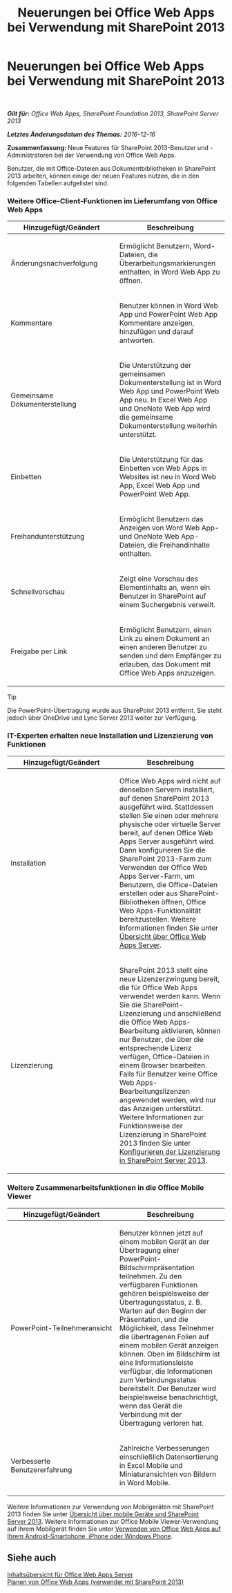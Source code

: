 ﻿---
title: Neuerungen bei Office Web Apps bei Verwendung mit SharePoint 2013
TOCTitle: Neuerungen bei Office Web Apps bei Verwendung mit SharePoint 2013
ms:assetid: fc26f45c-fdd2-45be-a924-c8a1c0a5924c
ms:mtpsurl: https://technet.microsoft.com/de-de/library/Dn455087(v=office.15)
ms:contentKeyID: 59152171
ms.date: 12/18/2017
mtps_version: v=office.15
ms.translationtype: HT
---

# Neuerungen bei Office Web Apps bei Verwendung mit SharePoint 2013

 

_**Gilt für:** Office Web Apps, SharePoint Foundation 2013, SharePoint Server 2013_

_**Letztes Änderungsdatum des Themas:** 2016-12-16_

**Zusammenfassung:** Neue Features für SharePoint 2013-Benutzer und -Administratoren bei der Verwendung von Office Web Apps.


Benutzer, die mit Office-Dateien aus Dokumentbibliotheken in SharePoint 2013 arbeiten, können einige der neuen Features nutzen, die in den folgenden Tabellen aufgelistet sind.

### Weitere Office-Client-Funktionen im Lieferumfang von Office Web Apps

<table>
<colgroup>
<col style="width: 50%" />
<col style="width: 50%" />
</colgroup>
<thead>
<tr class="header">
<th>Hinzugefügt/Geändert</th>
<th>Beschreibung</th>
</tr>
</thead>
<tbody>
<tr class="odd">
<td><p>Änderungsnachverfolgung</p></td>
<td><p>Ermöglicht Benutzern, Word-Dateien, die Überarbeitungsmarkierungen enthalten, in Word Web App zu öffnen.</p></td>
</tr>
<tr class="even">
<td><p>Kommentare</p></td>
<td><p>Benutzer können in Word Web App und PowerPoint Web App Kommentare anzeigen, hinzufügen und darauf antworten.</p></td>
</tr>
<tr class="odd">
<td><p>Gemeinsame Dokumenterstellung</p></td>
<td><p>Die Unterstützung der gemeinsamen Dokumenterstellung ist in Word Web App und PowerPoint Web App neu. In Excel Web App und OneNote Web App wird die gemeinsame Dokumenterstellung weiterhin unterstützt.</p></td>
</tr>
<tr class="even">
<td><p>Einbetten</p></td>
<td><p>Die Unterstützung für das Einbetten von Web Apps in Websites ist neu in Word Web App, Excel Web App und PowerPoint Web App.</p></td>
</tr>
<tr class="odd">
<td><p>Freihandunterstützung</p></td>
<td><p>Ermöglicht Benutzern das Anzeigen von Word Web App- und OneNote Web App-Dateien, die Freihandinhalte enthalten.</p></td>
</tr>
<tr class="even">
<td><p>Schnellvorschau</p></td>
<td><p>Zeigt eine Vorschau des Elementinhalts an, wenn ein Benutzer in SharePoint auf einem Suchergebnis verweilt.</p></td>
</tr>
<tr class="odd">
<td><p>Freigabe per Link</p></td>
<td><p>Ermöglicht Benutzern, einen Link zu einem Dokument an einen anderen Benutzer zu senden und dem Empfänger zu erlauben, das Dokument mit Office Web Apps anzuzeigen.</p></td>
</tr>
</tbody>
</table>



> [!TIP]
> Die PowerPoint-Übertragung wurde aus SharePoint 2013 entfernt. Sie steht jedoch über OneDrive und Lync Server 2013 weiter zur Verfügung.



### IT-Experten erhalten neue Installation und Lizenzierung von Funktionen

<table>
<colgroup>
<col style="width: 50%" />
<col style="width: 50%" />
</colgroup>
<thead>
<tr class="header">
<th>Hinzugefügt/Geändert</th>
<th>Beschreibung</th>
</tr>
</thead>
<tbody>
<tr class="odd">
<td><p>Installation</p></td>
<td><p>Office Web Apps wird nicht auf denselben Servern installiert, auf denen SharePoint 2013 ausgeführt wird. Stattdessen stellen Sie einen oder mehrere physische oder virtuelle Server bereit, auf denen Office Web Apps Server ausgeführt wird. Dann konfigurieren Sie die SharePoint 2013-Farm zum Verwenden der Office Web Apps Server-Farm, um Benutzern, die Office-Dateien erstellen oder aus SharePoint-Bibliotheken öffnen, Office Web Apps-Funktionalität bereitzustellen. Weitere Informationen finden Sie unter <a href="office-web-apps-server-overview.md">Übersicht über Office Web Apps Server</a>.</p></td>
</tr>
<tr class="even">
<td><p>Lizenzierung</p></td>
<td><p>SharePoint 2013 stellt eine neue Lizenzerzwingung bereit, die für Office Web Apps verwendet werden kann. Wenn Sie die SharePoint-Lizenzierung und anschließend die Office Web Apps-Bearbeitung aktivieren, können nur Benutzer, die über die entsprechende Lizenz verfügen, Office-Dateien in einem Browser bearbeiten. Falls für Benutzer keine Office Web Apps-Bearbeitungslizenzen angewendet werden, wird nur das Anzeigen unterstützt. Weitere Informationen zur Funktionsweise der Lizenzierung in SharePoint 2013 finden Sie unter <a href="https://technet.microsoft.com/de-de/library/jj219627(v=office.15)">Konfigurieren der Lizenzierung in SharePoint Server 2013</a>.</p></td>
</tr>
</tbody>
</table>


### Weitere Zusammenarbeitsfunktionen in die Office Mobile Viewer

<table>
<colgroup>
<col style="width: 50%" />
<col style="width: 50%" />
</colgroup>
<thead>
<tr class="header">
<th>Hinzugefügt/Geändert</th>
<th>Beschreibung</th>
</tr>
</thead>
<tbody>
<tr class="odd">
<td><p>PowerPoint-Teilnehmeransicht</p></td>
<td><p>Benutzer können jetzt auf einem mobilen Gerät an der Übertragung einer PowerPoint-Bildschirmpräsentation teilnehmen. Zu den verfügbaren Funktionen gehören beispielsweise der Übertragungsstatus, z. B. Warten auf den Beginn der Präsentation, und die Möglichkeit, dass Teilnehmer die übertragenen Folien auf einem mobilen Gerät anzeigen können. Oben im Bildschirm ist eine Informationsleiste verfügbar, die Informationen zum Verbindungsstatus bereitstellt. Der Benutzer wird beispielsweise benachrichtigt, wenn das Gerät die Verbindung mit der Übertragung verloren hat.</p></td>
</tr>
<tr class="even">
<td><p>Verbesserte Benutzererfahrung</p></td>
<td><p>Zahlreiche Verbesserungen einschließlich Datensortierung in Excel Mobile und Miniaturansichten von Bildern in Word Mobile.</p></td>
</tr>
</tbody>
</table>


Weitere Informationen zur Verwendung von Mobilgeräten mit SharePoint 2013 finden Sie unter [Übersicht über mobile Geräte und SharePoint Server 2013](https://technet.microsoft.com/de-de/library/fp161351\(v=office.15\)). Weitere Informationen zur Office Mobile Viewer-Verwendung auf Ihrem Mobilgerät finden Sie unter [Verwenden von Office Web Apps auf Ihrem Android-Smartphone, iPhone oder Windows Phone](http://go.microsoft.com/fwlink/p/?linkid=271045).

## Siehe auch


[Inhaltsübersicht für Office Web Apps Server](content-roadmap-for-office-web-apps-server.md)  
[Planen von Office Web Apps (verwendet mit SharePoint 2013)](plan-office-web-apps-used-with-sharepoint-2013.md)  
  

[](plan-office-web-apps-used-with-sharepoint-2013.md)

